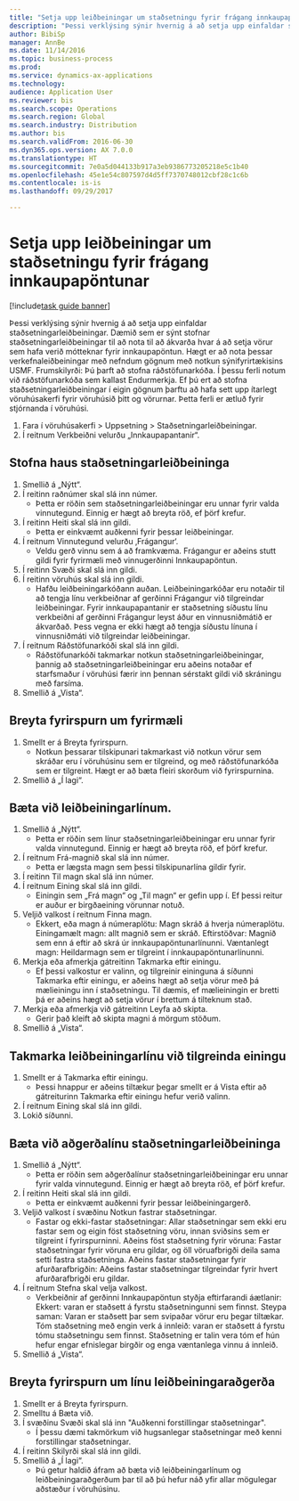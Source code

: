 ```yaml
--- 
title: "Setja upp leiðbeiningar um staðsetningu fyrir frágang innkaupapöntunar"
description: "Þessi verklýsing sýnir hvernig á að setja upp einfaldar staðsetningarleiðbeiningar."
author: BibiSp
manager: AnnBe
ms.date: 11/14/2016
ms.topic: business-process
ms.prod: 
ms.service: dynamics-ax-applications
ms.technology: 
audience: Application User
ms.reviewer: bis
ms.search.scope: Operations
ms.search.region: Global
ms.search.industry: Distribution
ms.author: bis
ms.search.validFrom: 2016-06-30
ms.dyn365.ops.version: AX 7.0.0
ms.translationtype: HT
ms.sourcegitcommit: 7e0a5d044133b917a3eb9386773205218e5c1b40
ms.openlocfilehash: 45e1e54c807597d4d5ff7370748012cbf28c1c6b
ms.contentlocale: is-is
ms.lasthandoff: 09/29/2017

---
```

# <a name="set-up-a-location-directive-for-purchase-order-put-away"></a>Setja upp leiðbeiningar um staðsetningu fyrir frágang innkaupapöntunar

[!include[task guide banner](../../includes/task-guide-banner.md)]

Þessi verklýsing sýnir hvernig á að setja upp einfaldar staðsetningarleiðbeiningar. Dæmið sem er sýnt stofnar staðsetningarleiðbeiningar til að nota til að ákvarða hvar á að setja vörur sem hafa verið mótteknar fyrir innkaupapöntun. Hægt er að nota þessar verkefnaleiðbeiningar með nefndum gögnum með notkun sýnifyrirtækisins USMF. Frumskilyrði: Þú þarft að stofna ráðstöfunarkóða. Í þessu ferli notum við ráðstöfunarkóða sem kallast Endurmerkja. Ef þú ert að stofna staðsetningarleiðbeiningar í eigin gögnum þarftu að hafa sett upp ítarlegt vöruhúsakerfi fyrir vöruhúsið þitt og vörurnar.  Þetta ferli er ætluð fyrir stjórnanda í vöruhúsi.

1. Fara í vöruhúsakerfi  > Uppsetning  > Staðsetningarleiðbeiningar.
2. Í reitnum Verkbeiðni velurðu „Innkaupapantanir“.

## <a name="create-a-location-directive-header"></a>Stofna haus staðsetningarleiðbeininga
1. Smellið á „Nýtt“.
2. Í reitinn raðnúmer skal slá inn númer.
    * Þetta er röðin sem staðsetningarleiðbeiningar eru unnar fyrir valda vinnutegund. Einnig er hægt að breyta röð, ef þörf krefur.  
3. Í reitinn Heiti skal slá inn gildi.
    * Þetta er einkvæmt auðkenni fyrir þessar leiðbeiningar.  
4. Í reitnum Vinnutegund velurðu ‚Frágangur‘.
    * Veldu gerð vinnu sem á að framkvæma. Frágangur er aðeins stutt gildi fyrir fyrirmæli með vinnugerðinni Innkaupapöntun.  
5. Í reitinn Svæði skal slá inn gildi.
6. Í reitinn vöruhús skal slá inn gildi.
    * Hafðu leiðbeiningarkóðann auðan.  Leiðbeiningarkóðar eru notaðir til að tengja línu verkbeiðnar af gerðinni Frágangur við tilgreindar leiðbeiningar. Fyrir innkaupapantanir er staðsetning síðustu línu verkbeiðni af gerðinni Frágangur leyst áður en vinnusniðmátið er ákvarðað. Þess vegna er ekki hægt að tengja síðustu línuna í vinnusniðmáti við tilgreindar leiðbeiningar.   
7. Í reitnum Ráðstöfunarkóði skal slá inn gildi.
    * Ráðstöfunarkóði takmarkar notkun staðsetningarleiðbeiningar, þannig að staðsetningarleiðbeiningar eru aðeins notaðar ef starfsmaður í vöruhúsi færir inn þennan sérstakt gildi við skráningu með farsíma.  
8. Smellið á „Vista“.

## <a name="edit-the-query-for-directive"></a>Breyta fyrirspurn um fyrirmæli
1. Smellt er á Breyta fyrirspurn.
    * Notkun þessarar tilskipunari takmarkast við notkun vörur sem skráðar eru í vöruhúsinu sem er tilgreind, og með ráðstöfunarkóða sem er tilgreint. Hægt er að bæta fleiri skorðum við fyrirspurnina.  
2. Smellið á „Í lagi“.

## <a name="add-directive-lines"></a>Bæta við leiðbeiningarlínum.
1. Smellið á „Nýtt“.
    * Þetta er röðin sem línur staðsetningarleiðbeiningar eru unnar fyrir valda vinnutegund. Einnig er hægt að breyta röð, ef þörf krefur.  
2. Í reitnum Frá-magnið skal slá inn númer.
    * Þetta er lægsta magn sem þessi tilskipunarlína gildir fyrir.  
3. Í reitinn Til magn skal slá inn númer.
4. Í reitnum Eining skal slá inn gildi.
    * Einingin sem „Frá magn“ og „Til magn“ er gefin upp í. Ef þessi reitur er auður er birgðaeining vörunnar notuð.  
5. Veljið valkost í reitnum Finna magn.
    * Ekkert, eða magn á númeraplötu: Magn skráð á hverja númeraplötu. Einingamælt magn: allt magnið sem er skráð. Eftirstöðvar: Magnið sem enn á eftir að skrá úr innkaupapöntunarlínunni. Væntanlegt magn: Heildarmagn sem er tilgreint í innkaupapöntunarlínunni.  
6. Merkja eða afmerkja gátreitinn Takmarka eftir einingu.
    * Ef þessi valkostur er valinn, og tilgreinir eininguna á síðunni Takmarka eftir einingu, er aðeins hægt að setja vörur með þá mælieiningu inn í staðsetningu. Til dæmis, ef mælieiningin er bretti þá er aðeins hægt að setja vörur í brettum á tilteknum stað.  
7. Merkja eða afmerkja við gátreitinn Leyfa að skipta.
    * Gerir það kleift að skipta magni á mörgum stöðum.  
8. Smellið á „Vista“.

## <a name="restrict-the-directive-line-to-a-specific-unit"></a>Takmarka leiðbeiningarlínu við tilgreinda einingu
1. Smellt er á Takmarka eftir einingu.
    * Þessi hnappur er aðeins tiltækur þegar smellt er á Vista eftir að gátreiturinn Takmarka eftir einingu hefur verið valinn.  
2. Í reitnum Eining skal slá inn gildi.
3. Lokið síðunni.

## <a name="add-a-location-directive-action-line"></a>Bæta við aðgerðalínu staðsetningarleiðbeininga
1. Smellið á „Nýtt“.
    * Þetta er röðin sem aðgerðalínur staðsetningarleiðbeiningar eru unnar fyrir valda vinnutegund. Einnig er hægt að breyta röð, ef þörf krefur.  
2. Í reitinn Heiti skal slá inn gildi.
    * Þetta er einkvæmt auðkenni fyrir þessar leiðbeiningargerð.  
3. Veljið valkost í svæðinu Notkun fastrar staðsetningar.
    * Fastar og ekki-fastar staðsetningar: Allar staðsetningar sem ekki eru fastar sem og eigin föst staðsetning vöru, innan sviðsins sem er tilgreint í fyrirspurninni.  Aðeins föst staðsetning fyrir vöruna: Fastar staðsetningar fyrir vöruna eru gildar, og öll vöruafbrigði deila sama setti fastra staðsetninga. Aðeins fastar staðsetningar fyrir afurðarafbrigðin: Aðeins fastar staðsetningar tilgreindar fyrir hvert afurðarafbrigði eru gildar.  
4. Í reitnum Stefna skal velja valkost.
    * Verkbeiðnir af gerðinni Innkaupapöntun styðja eftirfarandi áætlanir: Ekkert: varan er staðsett á fyrstu staðsetningunni sem finnst. Steypa saman: Varan er staðsett þar sem svipaðar vörur eru þegar tiltækar. Tóm staðsetning með engin verk á innleið: varan er staðsett á fyrstu tómu staðsetningu sem finnst. Staðsetning er talin vera tóm ef hún hefur engar efnislegar birgðir og enga væntanlega vinnu á innleið.  
5. Smellið á „Vista“.

## <a name="edit-the-query-for-directive-action-line"></a>Breyta fyrirspurn um línu leiðbeiningaraðgerða
1. Smellt er á Breyta fyrirspurn.
2. Smelltu á Bæta við.
3. Í svæðinu Svæði skal slá inn "Auðkenni forstillingar staðsetningar".
    * Í þessu dæmi takmörkum við hugsanlegar staðsetningar með kenni forstillingar staðsetningar.  
4. Í reitinn Skilyrði skal slá inn gildi.
5. Smellið á „Í lagi“.
    * Þú getur haldið áfram að bæta við leiðbeiningarlínum og leiðbeiningaraðgerðum þar til að þú hefur náð yfir allar mögulegar aðstæður í vöruhúsinu.  


